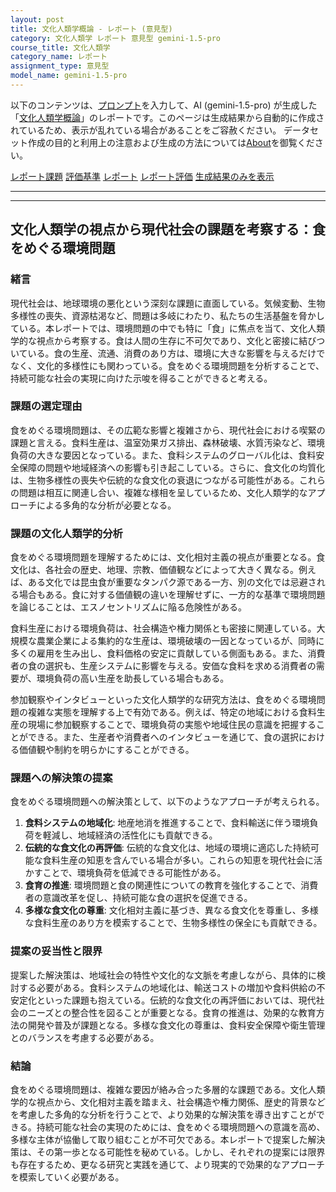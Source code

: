 ```yaml
---
layout: post
title: 文化人類学概論 - レポート (意見型)
category: 文化人類学 レポート 意見型 gemini-1.5-pro
course_title: 文化人類学
category_name: レポート
assignment_type: 意見型
model_name: gemini-1.5-pro
---
```


以下のコンテンツは、[プロンプト](http://127.0.0.1:8000/generated/文化人類学/gemini-1.5-pro/prompt_レポート-意見型.md)を入力して、AI (gemini-1.5-pro) が生成した「[文化人類学概論](/contents/文化人類学/)」のレポートです。このページは生成結果から自動的に作成されているため、表示が乱れている場合があることをご容赦ください。
データセット作成の目的と利用上の注意および生成の方法については[About](/About)を御覧ください。

[レポート課題](../レポート課題-意見型)
[評価基準](../評価基準-意見型)
[レポート](../レポート-意見型)
[レポート評価](../レポート評価-意見型)
[生成結果のみを表示](http://127.0.0.1:8000/generated/文化人類学/gemini-1.5-pro/レポート-意見型.md)
  

***
***
  
## 文化人類学の視点から現代社会の課題を考察する：食をめぐる環境問題

### 緒言

現代社会は、地球環境の悪化という深刻な課題に直面している。気候変動、生物多様性の喪失、資源枯渇など、問題は多岐にわたり、私たちの生活基盤を脅かしている。本レポートでは、環境問題の中でも特に「食」に焦点を当て、文化人類学的な視点から考察する。食は人間の生存に不可欠であり、文化と密接に結びついている。食の生産、流通、消費のあり方は、環境に大きな影響を与えるだけでなく、文化的多様性にも関わっている。食をめぐる環境問題を分析することで、持続可能な社会の実現に向けた示唆を得ることができると考える。

### 課題の選定理由

食をめぐる環境問題は、その広範な影響と複雑さから、現代社会における喫緊の課題と言える。食料生産は、温室効果ガス排出、森林破壊、水質汚染など、環境負荷の大きな要因となっている。また、食料システムのグローバル化は、食料安全保障の問題や地域経済への影響も引き起こしている。さらに、食文化の均質化は、生物多様性の喪失や伝統的な食文化の衰退につながる可能性がある。これらの問題は相互に関連し合い、複雑な様相を呈しているため、文化人類学的なアプローチによる多角的な分析が必要となる。

### 課題の文化人類学的分析

食をめぐる環境問題を理解するためには、文化相対主義の視点が重要となる。食文化は、各社会の歴史、地理、宗教、価値観などによって大きく異なる。例えば、ある文化では昆虫食が重要なタンパク源である一方、別の文化では忌避される場合もある。食に対する価値観の違いを理解せずに、一方的な基準で環境問題を論じることは、エスノセントリズムに陥る危険性がある。

食料生産における環境負荷は、社会構造や権力関係とも密接に関連している。大規模な農業企業による集約的な生産は、環境破壊の一因となっているが、同時に多くの雇用を生み出し、食料価格の安定に貢献している側面もある。また、消費者の食の選択も、生産システムに影響を与える。安価な食料を求める消費者の需要が、環境負荷の高い生産を助長している場合もある。

参加観察やインタビューといった文化人類学的な研究方法は、食をめぐる環境問題の複雑な実態を理解する上で有効である。例えば、特定の地域における食料生産の現場に参加観察することで、環境負荷の実態や地域住民の意識を把握することができる。また、生産者や消費者へのインタビューを通じて、食の選択における価値観や制約を明らかにすることができる。

### 課題への解決策の提案

食をめぐる環境問題への解決策として、以下のようなアプローチが考えられる。

1. **食料システムの地域化**: 地産地消を推進することで、食料輸送に伴う環境負荷を軽減し、地域経済の活性化にも貢献できる。
2. **伝統的な食文化の再評価**: 伝統的な食文化は、地域の環境に適応した持続可能な食料生産の知恵を含んでいる場合が多い。これらの知恵を現代社会に活かすことで、環境負荷を低減できる可能性がある。
3. **食育の推進**: 環境問題と食の関連性についての教育を強化することで、消費者の意識改革を促し、持続可能な食の選択を促進できる。
4. **多様な食文化の尊重**: 文化相対主義に基づき、異なる食文化を尊重し、多様な食料生産のあり方を模索することで、生物多様性の保全にも貢献できる。

### 提案の妥当性と限界

提案した解決策は、地域社会の特性や文化的な文脈を考慮しながら、具体的に検討する必要がある。食料システムの地域化は、輸送コストの増加や食料供給の不安定化といった課題も抱えている。伝統的な食文化の再評価においては、現代社会のニーズとの整合性を図ることが重要となる。食育の推進は、効果的な教育方法の開発や普及が課題となる。多様な食文化の尊重は、食料安全保障や衛生管理とのバランスを考慮する必要がある。

### 結論

食をめぐる環境問題は、複雑な要因が絡み合った多層的な課題である。文化人類学的な視点から、文化相対主義を踏まえ、社会構造や権力関係、歴史的背景などを考慮した多角的な分析を行うことで、より効果的な解決策を導き出すことができる。持続可能な社会の実現のためには、食をめぐる環境問題への意識を高め、多様な主体が協働して取り組むことが不可欠である。本レポートで提案した解決策は、その第一歩となる可能性を秘めている。しかし、それぞれの提案には限界も存在するため、更なる研究と実践を通じて、より現実的で効果的なアプローチを模索していく必要がある。
